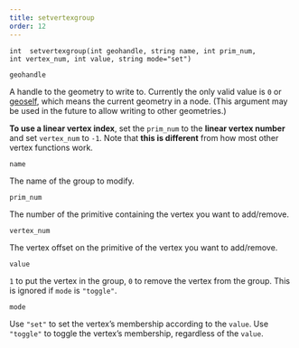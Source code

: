 ```yaml
---
title: setvertexgroup
order: 12
---
```

`int  setvertexgroup(int geohandle, string name, int prim_num, int vertex_num, int value, string mode="set")`

`geohandle`

A handle to the geometry to write to. Currently the only valid value is `0` or [geoself](geoself.html "Returns a handle to the current geometry."), which means the current geometry in a node. (This argument may be used in the future to allow writing to other geometries.)

**To use a linear vertex index**, set the `prim_num` to the **linear vertex number** and set `vertex_num` to `-1`. Note that **this is different** from how most other vertex functions work.

`name`

The name of the group to modify.

`prim_num`

The number of the primitive containing the vertex you want to add/remove.

`vertex_num`

The vertex offset on the primitive of the vertex you want to add/remove.

`value`

`1` to put the vertex in the group, `0` to remove the vertex from the group.
This is ignored if `mode` is `"toggle"`.

`mode`

Use `"set"` to set the vertex’s membership according to the `value`.
Use `"toggle"` to toggle the vertex’s membership, regardless of the `value`.
